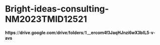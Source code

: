 # Bright-ideas-consulting-NM2023TMID12521
𝐡𝐭𝐭𝐩𝐬://𝐝𝐫𝐢𝐯𝐞.𝐠𝐨𝐨𝐠𝐥𝐞.𝐜𝐨𝐦/𝐝𝐫𝐢𝐯𝐞/𝐟𝐨𝐥𝐝𝐞𝐫𝐬/𝟏__𝐞𝐫𝐜𝐨𝐦𝟒𝐟𝟑𝐉𝐚𝐪𝐇𝐉𝐧𝐳𝐢𝟔𝐰𝐗𝟑𝐛𝐈𝐋𝟓-𝐯-𝐚𝐯𝐬

